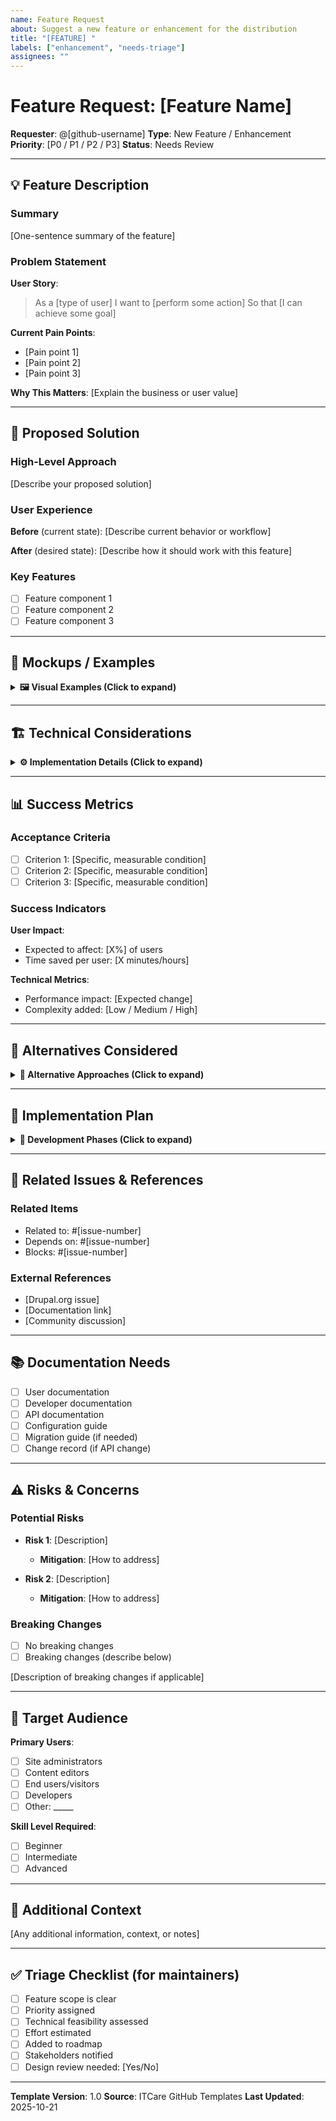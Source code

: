 ```yaml
---
name: Feature Request
about: Suggest a new feature or enhancement for the distribution
title: "[FEATURE] "
labels: ["enhancement", "needs-triage"]
assignees: ""
---
```


# Feature Request: [Feature Name]

**Requester**: @[github-username]
**Type**: New Feature / Enhancement
**Priority**: [P0 / P1 / P2 / P3]
**Status**: Needs Review

---

## 💡 Feature Description

### Summary

[One-sentence summary of the feature]

### Problem Statement

**User Story**:
> As a [type of user]
> I want to [perform some action]
> So that [I can achieve some goal]

**Current Pain Points**:
- [Pain point 1]
- [Pain point 2]
- [Pain point 3]

**Why This Matters**:
[Explain the business or user value]

---

## 🎯 Proposed Solution

### High-Level Approach

[Describe your proposed solution]

### User Experience

**Before** (current state):
[Describe current behavior or workflow]

**After** (desired state):
[Describe how it should work with this feature]

### Key Features

- [ ] Feature component 1
- [ ] Feature component 2
- [ ] Feature component 3

---

## 📸 Mockups / Examples

<details>
<summary><strong>🖼️ Visual Examples (Click to expand)</strong></summary>

### Mockups

[Add wireframes, mockups, or design sketches]

### Similar Implementations

**Reference 1**: [Link to similar feature in other systems]
![Example screenshot](url)

**Reference 2**: [Another example]
![Example screenshot](url)

</details>

---

## 🏗️ Technical Considerations

<details>
<summary><strong>⚙️ Implementation Details (Click to expand)</strong></summary>

### Affected Components

- [ ] Custom module: [module_name]
- [ ] Configuration
- [ ] Theme/Frontend
- [ ] Database schema
- [ ] API/Services
- [ ] Third-party integrations

### Architecture Notes

[Any architectural considerations or constraints]

### Dependencies

**Required**:
- [Dependency 1]
- [Dependency 2]

**Optional**:
- [Optional dependency 1]

### Drupal APIs to Use

- [ ] Entity API
- [ ] Plugin API
- [ ] Form API
- [ ] Views
- [ ] Layout Builder
- [ ] Other: _____

</details>

---

## 📊 Success Metrics

### Acceptance Criteria

- [ ] Criterion 1: [Specific, measurable condition]
- [ ] Criterion 2: [Specific, measurable condition]
- [ ] Criterion 3: [Specific, measurable condition]

### Success Indicators

**User Impact**:
- Expected to affect: [X%] of users
- Time saved per user: [X minutes/hours]

**Technical Metrics**:
- Performance impact: [Expected change]
- Complexity added: [Low / Medium / High]

---

## 🔄 Alternatives Considered

<details>
<summary><strong>🤔 Alternative Approaches (Click to expand)</strong></summary>

### Alternative 1: [Name]
**Description**: [Brief description]
**Pros**: [Benefits]
**Cons**: [Drawbacks]
**Why Not Chosen**: [Reason]

### Alternative 2: [Name]
**Description**: [Brief description]
**Pros**: [Benefits]
**Cons**: [Drawbacks]
**Why Not Chosen**: [Reason]

</details>

---

## 🚧 Implementation Plan

<details>
<summary><strong>📝 Development Phases (Click to expand)</strong></summary>

### Phase 1: Foundation
- [ ] Task 1
- [ ] Task 2

### Phase 2: Core Features
- [ ] Task 1
- [ ] Task 2

### Phase 3: Polish & Testing
- [ ] Task 1
- [ ] Task 2

**Estimated Effort**: [Hours or Story Points]

</details>

---

## 🔗 Related Issues & References

### Related Items

- Related to: #[issue-number]
- Depends on: #[issue-number]
- Blocks: #[issue-number]

### External References

- [Drupal.org issue]
- [Documentation link]
- [Community discussion]

---

## 📚 Documentation Needs

- [ ] User documentation
- [ ] Developer documentation
- [ ] API documentation
- [ ] Configuration guide
- [ ] Migration guide (if needed)
- [ ] Change record (if API change)

---

## ⚠️ Risks & Concerns

### Potential Risks

- **Risk 1**: [Description]
  - **Mitigation**: [How to address]

- **Risk 2**: [Description]
  - **Mitigation**: [How to address]

### Breaking Changes

- [ ] No breaking changes
- [ ] Breaking changes (describe below)

[Description of breaking changes if applicable]

---

## 🎯 Target Audience

**Primary Users**:
- [ ] Site administrators
- [ ] Content editors
- [ ] End users/visitors
- [ ] Developers
- [ ] Other: _____

**Skill Level Required**:
- [ ] Beginner
- [ ] Intermediate
- [ ] Advanced

---

## 💬 Additional Context

[Any additional information, context, or notes]

---

## ✅ Triage Checklist (for maintainers)

- [ ] Feature scope is clear
- [ ] Priority assigned
- [ ] Technical feasibility assessed
- [ ] Effort estimated
- [ ] Added to roadmap
- [ ] Stakeholders notified
- [ ] Design review needed: [Yes/No]

---

**Template Version**: 1.0
**Source**: ITCare GitHub Templates
**Last Updated**: 2025-10-21
